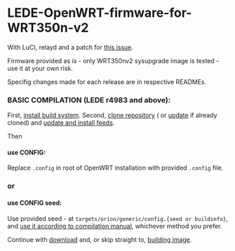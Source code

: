 # LEDE-OpenWRT-firmware-for-WRT350n-v2

With LuCI, relayd and a patch for [this issue](https://dev.openwrt.org/ticket/13064 "[ath9k][orion][WRT350n v2]: wrong rx_chainmask disables wireless").

Firmware provided as is - only WRT350nv2 sysupgrade image is tested - use it at your own risk.

Specifig changes made for each release are in respective READMEs. 


### BASIC COMPILATION (LEDE r4983 and above):

First, [install build system](https://openwrt.org/docs/guide-developer/build-system/install-buildsystem).
Second, [clone repository](https://openwrt.org/docs/guide-developer/build-system/install-buildsystem#downloading_sources) 
( or [update](https://openwrt.org/docs/guide-developer/build-system/use-buildsystem#updating_sources_with_git) 
if already cloned) and [update and install feeds](https://openwrt.org/docs/guide-developer/build-system/use-buildsystem#updating_feeds).

Then

#### use CONFIG:

Replace `.config` in root of OpenWRT installation with provided `.config` file.

### or

#### use CONFIG seed:

Use provided seed - at `targets/orion/generic/config.{seed or buildinfo}`, and [use it according to compilation manual](https://openwrt.org/docs/guide-developer/build-system/use-buildsystem#configure_using_config_diff_file), whichever method you prefer.


Continue with [download](https://openwrt.org/docs/guide-developer/build-system/use-buildsystem#download_sources_and_multi_core_compile) and, or skip straight to, [building image](https://openwrt.org/docs/guide-developer/build-system/use-buildsystem#building_images).